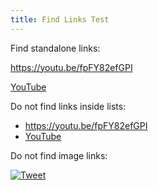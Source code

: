 ```yaml
---
title: Find Links Test
---
```


Find standalone links:

https://youtu.be/fpFY82efGPI

[YouTube](https://youtu.be/fpFY82efGPI)

Do not find links inside lists:

- https://youtu.be/fpFY82efGPI
- [YouTube](https://youtu.be/fpFY82efGPI)

Do not find image links:

[![Tweet](https://queen.raae.codes/testimonials/gatsby-plugin-starter-ash.png)](https://twitter.com/Ash_Hitchcock/status/1471048277747548163?s=20&t=YKN2khQAbqaLSSccqculsw)
